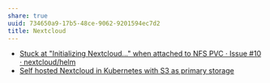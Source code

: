 ```yaml
---
share: true
uuid: 734650a9-17b5-48ce-9062-9201594ec7d2
title: Nextcloud
---
```

* [Stuck at "Initializing Nextcloud..." when attached to NFS PVC · Issue #10 · nextcloud/helm](https://github.com/nextcloud/helm/issues/10)
* [Self hosted Nextcloud in Kubernetes with S3 as primary storage](https://vitobotta.com/2021/02/15/nextcloud-kubernetes-s3-primary-storage/)